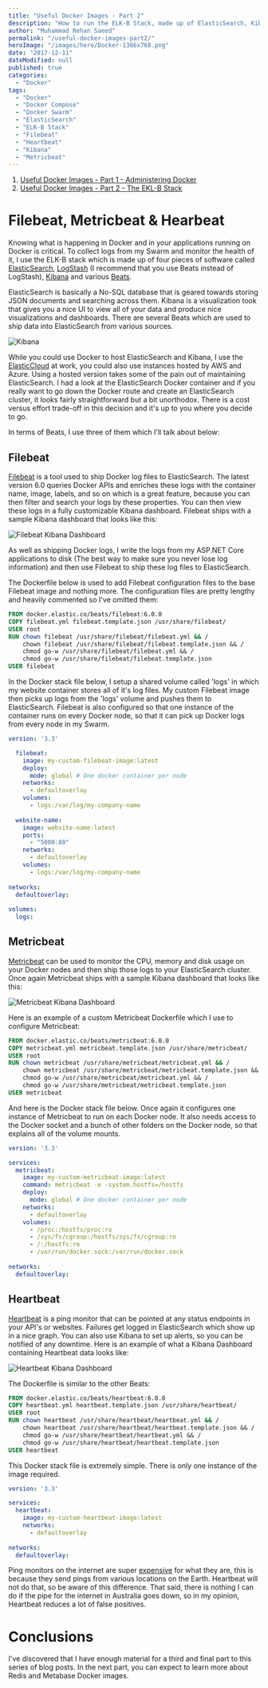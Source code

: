 ```yaml
---
title: "Useful Docker Images - Part 2"
description: "How to run the ELK-B Stack, made up of ElasticSearch, Kibana, Filebeat, Metricbeat and Heartbeat using Docker and Docker Swarm."
author: "Muhammad Rehan Saeed"
permalink: "/useful-docker-images-part2/"
heroImage: "/images/hero/Docker-1366x768.png"
date: "2017-12-11"
dateModified: null
published: true
categories:
  - "Docker"
tags:
  - "Docker"
  - "Docker Compose"
  - "Docker Swarm"
  - "ElasticSearch"
  - "ELK-B Stack"
  - "Filebeat"
  - "Heartbeat"
  - "Kibana"
  - "Metricbeat"
---
```


1. [Useful Docker Images - Part 1 - Administering Docker](/useful-docker-images-part1/)
2. [Useful Docker Images - Part 2 - The EKL-B Stack](/useful-docker-images-part2/)

# Filebeat, Metricbeat & Hearbeat

Knowing what is happening in Docker and in your applications running on Docker is critical. To collect logs from my Swarm and monitor the health of it, I use the ELK-B stack which is made up of four pieces of software called [ElasticSearch](https://www.elastic.co/products/elasticsearch), [LogStash](https://www.elastic.co/products/logstash) (I recommend that you use Beats instead of LogStash), [Kibana](https://www.elastic.co/products/kibana) and various [Beats](https://www.elastic.co/products/beats).

ElasticSearch is basically a No-SQL database that is geared towards storing JSON documents and searching across them. Kibana is a visualization took that gives you a nice UI to view all of your data and produce nice visualizations and dashboards. There are several Beats which are used to ship data into ElasticSearch from various sources.

![Kibana](./images/Kibana.jpg)

While you could use Docker to host ElasticSearch and Kibana, I use the [ElasticCloud](https://www.elastic.co/cloud) at work, you could also use instances hosted by AWS and Azure. Using a hosted version takes some of the pain out of maintaining ElasticSearch. I had a look at the ElasticSearch Docker container and if you really want to go down the Docker route and create an ElasticSearch cluster, it looks fairly straightforward but a bit unorthodox. There is a cost versus effort trade-off in this decision and it's up to you where you decide to go.

In terms of Beats, I use three of them which I'll talk about below:

## Filebeat

[Filebeat](https://www.elastic.co/products/beats/filebeat) is a tool used to ship Docker log files to ElasticSearch. The latest version 6.0 queries Docker APIs and enriches these logs with the container name, image, labels, and so on which is a great feature, because you can then filter and search your logs by these properties. You can then view these logs in a fully customizable Kibana dashboard. Filebeat ships with a sample Kibana dashboard that looks like this:

![Filebeat Kibana Dashboard](./images/Filebeat-Kibana-Dashboard.jpg)

As well as shipping Docker logs, I write the logs from my ASP.NET Core applications to disk (The best way to make sure you never lose log information) and then use Filebeat to ship these log files to ElasticSearch.

The Dockerfile below is used to add Filebeat configuration files to the base Filebeat image and nothing more. The configuration files are pretty lengthy and heavily commented so I've omitted them:

```dockerfile
FROM docker.elastic.co/beats/filebeat:6.0.0
COPY filebeat.yml filebeat.template.json /usr/share/filebeat/
USER root
RUN chown filebeat /usr/share/filebeat/filebeat.yml && /
    chown filebeat /usr/share/filebeat/filebeat.template.json && /
    chmod go-w /usr/share/filebeat/filebeat.yml && /
    chmod go-w /usr/share/filebeat/filebeat.template.json
USER filebeat
```

In the Docker stack file below, I setup a shared volume called 'logs' in which my website container stores all of it's log files. My custom Filebeat image then picks up logs from the 'logs' volume and pushes them to ElasticSearch. Filebeat is also configured so that one instance of the container runs on every Docker node, so that it can pick up Docker logs from every node in my Swarm.

```yaml
version: '3.3'

  filebeat:
    image: my-custom-filebeat-image:latest
    deploy:
      mode: global # One docker container per node
    networks:
      - defaultoverlay
    volumes:
      - logs:/var/log/my-company-name
      
  website-name:
    image: website-name:latest
    ports:
      - "5000:80"
    networks:
      - defaultoverlay
    volumes:
      - logs:/var/log/my-company-name
      
networks:
  defaultoverlay:
  
volumes:
  logs:
```

## Metricbeat

[Metricbeat](https://www.elastic.co/downloads/beats/metricbeat) can be used to monitor the CPU, memory and disk usage on your Docker nodes and then ship those logs to your ElasticSearch cluster. Once again Metricbeat ships with a sample Kibana dashboard that looks like this:

![Metricbeat Kibana Dashboard](./images/Metricbeat-Kibana-Dashboard.jpg)

Here is an example of a custom Metricbeat Dockerfile which I use to configure Metricbeat:

```dockerfile
FROM docker.elastic.co/beats/metricbeat:6.0.0
COPY metricbeat.yml metricbeat.template.json /usr/share/metricbeat/
USER root
RUN chown metricbeat /usr/share/metricbeat/metricbeat.yml && /
    chown metricbeat /usr/share/metricbeat/metricbeat.template.json && /
    chmod go-w /usr/share/metricbeat/metricbeat.yml && /
    chmod go-w /usr/share/metricbeat/metricbeat.template.json
USER metricbeat
```

And here is the Docker stack file below. Once again it configures one instance of Metricbeat to run on each Docker node. It also needs access to the Docker socket and a bunch of other folders on the Docker node, so that explains all of the volume mounts.

```yaml
version: '3.3'

services: 
  metricbeat:
    image: my-custom-metricbeat-image:latest
    command: metricbeat -e -system.hostfs=/hostfs
    deploy:
      mode: global # One docker container per node
    networks:
      - defaultoverlay
    volumes:
      - /proc:/hostfs/proc:ro
      - /sys/fs/cgroup:/hostfs/sys/fs/cgroup:ro
      - /:/hostfs:ro
      - /var/run/docker.sock:/var/run/docker.sock
      
networks:
  defaultoverlay:
```

## Heartbeat

[Heartbeat](https://www.elastic.co/products/beats/heartbeat) is a ping monitor that can be pointed at any status endpoints in your API's or websites. Failures get logged in ElasticSearch which show up in a nice graph. You can also use Kibana to set up alerts, so you can be notified of any downtime. Here is an example of what a Kibana Dashboard containing Heartbeat data looks like:

![Heartbeat Kibana Dashboard](./images/Heartbeat-Kibana-Dashboard.jpg)

The Dockerfile is similar to the other Beats:

```dockerfile
FROM docker.elastic.co/beats/heartbeat:6.0.0
COPY heartbeat.yml heartbeat.template.json /usr/share/heartbeat/
USER root
RUN chown heartbeat /usr/share/heartbeat/heartbeat.yml && /
    chown heartbeat /usr/share/heartbeat/heartbeat.template.json && /
    chmod go-w /usr/share/heartbeat/heartbeat.yml && /
    chmod go-w /usr/share/heartbeat/heartbeat.template.json
USER heartbeat
```

This Docker stack file is extremely simple. There is only one instance of the image required.

```yaml
version: '3.3'

services: 
  heartbeat:
    image: my-custom-heartbeat-image:latest
    networks:
      - defaultoverlay
      
networks:
  defaultoverlay:
```

Ping monitors on the internet are super [expensive](https://www.pingdom.com/free) for what they are, this is because they send pings from various locations on the Earth. Heartbeat will not do that, so be aware of this difference. That said, there is nothing I can do if the pipe for the internet in Australia goes down, so in my opinion, Heartbeat reduces a lot of false positives.

# Conclusions

I've discovered that I have enough material for a third and final part to this series of blog posts. In the next part, you can expect to learn more about Redis and Metabase Docker images.
